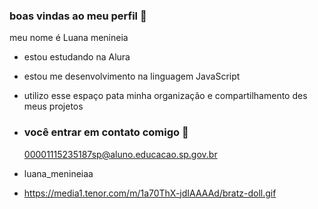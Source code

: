 ### boas vindas ao meu perfil 💖

 meu nome é Luana menineia 

- estou estudando na Alura
- estou me desenvolvimento na linguagem JavaScript
- utilizo esse espaço pata minha organização e compartilhamento des meus projetos

- ### você entrar em contato comigo 📩

  00001115235187sp@aluno.educacao.sp.gov.br

- luana_menineiaa

- ![]()https://media1.tenor.com/m/1a70ThX-jdIAAAAd/bratz-doll.gif
